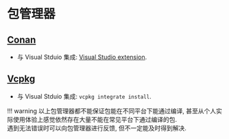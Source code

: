 # 包管理器

## [Conan](https://github.com/conan-io/conan)

- 与 Visual Stduio 集成: [Visual Studio extension](https://marketplace.visualstudio.com/items?itemName=conan-io.conan-vs-extension).

## [Vcpkg](https://github.com/microsoft/vcpkg)

- 与 Visual Stduio 集成: `vcpkg integrate install`.

!!! warning
    以上包管理器都不能保证包能在不同平台下能通过编译, 甚至从个人实际使用体验上感觉依然存在大量不能在常见平台下通过编译的包.  
    遇到无法错误时可以向包管理器进行反馈, 但不一定能及时得到解决.  
